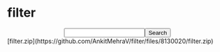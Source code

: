 # filter
<!DOCTYPE html>
<html lang="en">

<head>
    <meta charset="UTF-8">
    <meta http-equiv="X-UA-Compatible" content="IE=edge">
    <meta name="viewport" content="width=device-width, initial-scale=1.0">
    <title>Document</title>
</head>

<body>
    <center>
        <input type="text" id="search"><button onclick="btnfunc()">Search</button>
        <span id="msg"></span>
    </center>
</body>
<script>var employee = [{ name: "ankit", rollno: 1254, country: "india" },
    { name: "aman", rollno: 1254544, country: "us" },
    { name: "anand", rollno: 125754, country: "canada" },
    { name: "arun", rollno: 164254, country: "india" },
    { name: "ankit", rollno: 1254, country: "canada" },
    { name: "ankit", rollno: 1254, country: "us" },
    { name: "ankit", rollno: 1254, country: "india" },
    { name: "aman", rollno: 1254544, country: "us" },
    { name: "anand", rollno: 125754, country: "canada" },
    { name: "arun", rollno: 164254, country: "india" },
    { name: "ankit", rollno: 1254, country: "canada" },
    { name: "ankit", rollno: 1254, country: "us" }
    ]
    function btnfunc() {
        let tbl = `<table border='1' width='600' <tr><th>NAME</th><th>ROLLNO</th><th>COUNTRY</th></tr>`
        let searchValue = document.getElementById("search").value
        let filterdata = employee.filter(function (getvalue) {
            if (searchValue == getvalue.name)
                return getvalue.name == searchValue
            if (searchValue == getvalue.country)
                return getvalue.country == searchValue
            if (searchValue == getvalue.rollno)
                return getvalue.rollno == searchValue
        })
        filterdata.forEach(function (x) {
            tbl += `<tr><th>${x.name}</th><th>${x.rollno}</th><th>${x.country}</th></tr>`


        });
        document.getElementById("msg").innerHTML = tbl


    }
</script>

</html>[filter.zip](https://github.com/AnkitMehraV/filter/files/8130020/filter.zip)
